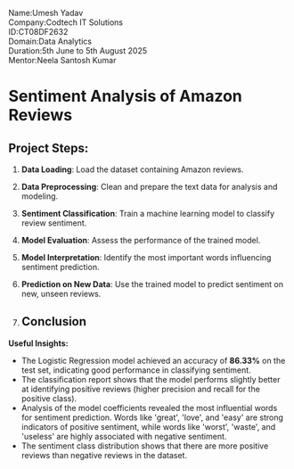Name:Umesh Yadav<br>
Company:Codtech IT Solutions<br>
ID:CT08DF2632<br>
Domain:Data Analytics<br>
Duration:5th June to 5th August 2025<br>
Mentor:Neela Santosh Kumar<br>

# Sentiment Analysis of Amazon Reviews

## Project Steps:

1.  **Data Loading**: Load the dataset containing Amazon reviews.
2.  **Data Preprocessing**: Clean and prepare the text data for analysis and modeling.
3.  **Sentiment Classification**: Train a machine learning model to classify review sentiment.
4.  **Model Evaluation**: Assess the performance of the trained model.
5.  **Model Interpretation**: Identify the most important words influencing sentiment prediction.
6.  **Prediction on New Data**: Use the trained model to predict sentiment on new, unseen reviews.

7.  ## Conclusion

**Useful Insights:**

*   The Logistic Regression model achieved an accuracy of **86.33%** on the test set, indicating good performance in classifying sentiment.
*   The classification report shows that the model performs slightly better at identifying positive reviews (higher precision and recall for the positive class).
*   Analysis of the model coefficients revealed the most influential words for sentiment prediction. Words like 'great', 'love', and 'easy' are strong indicators of positive sentiment, while words like 'worst', 'waste', and 'useless' are highly associated with negative sentiment.
*   The sentiment class distribution shows that there are more positive reviews than negative reviews in the dataset.
